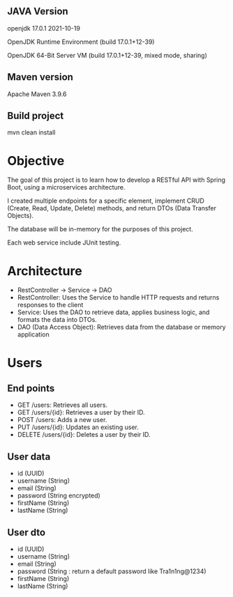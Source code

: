 

## JAVA Version 

openjdk 17.0.1 2021-10-19

OpenJDK Runtime Environment (build 17.0.1+12-39)

OpenJDK 64-Bit Server VM (build 17.0.1+12-39, mixed mode, sharing)

## Maven version

Apache Maven 3.9.6

## Build project 

mvn clean install

# Objective

The goal of this project is to learn how to develop a RESTful API with Spring Boot, using a microservices architecture. 

I created multiple endpoints for a specific element, implement CRUD (Create, Read, Update, Delete) methods, and return DTOs (Data Transfer Objects). 

The database will be in-memory for the purposes of this project.

Each web service  include JUnit testing.

# Architecture 


- RestController -> Service -> DAO
- RestController: Uses the Service to handle HTTP requests and returns responses to the client
- Service: Uses the DAO to retrieve data, applies business logic, and formats the data into DTOs.
- DAO (Data Access Object): Retrieves data from the database or memory application


# Users

## End points 

- GET /users: Retrieves all users.
- GET /users/{id}: Retrieves a user by their ID.
- POST /users: Adds a new user.
- PUT /users/{id}: Updates an existing user.
- DELETE /users/{id}: Deletes a user by their ID.

## User data 

- id (UUID)
- username (String)
- email (String)
- password (String encrypted)
- firstName (String)
- lastName (String)

## User dto 

- id (UUID)
- username (String)
- email (String)
- password (String : return a default password like Tra1n1ng@1234)
- firstName (String)
- lastName (String)
